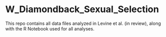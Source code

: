 # W_Diamondback_Sexual_Selection

This repo contains all data files analyzed in Levine et al. (in review), along with the R Notebook used for all analyses.
